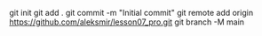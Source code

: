 git init
git add .
git commit -m "Initial commit"
git remote add origin https://github.com/aleksmir/lesson07_pro.git
git branch -M main